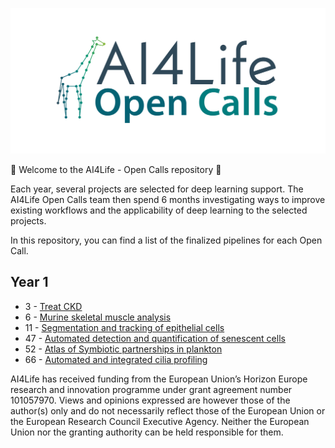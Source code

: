 <p align="center">
  <a href="https://ai4life.eurobioimaging.eu/open-calls/">
    <img src="https://github.com/ai4life-opencalls/.github/blob/main/AI4Life_banner_giraffe_nodes_OC.png?raw=true">
  </a>
</p>

:tada: Welcome to the AI4Life - Open Calls repository :tada:


Each year, several projects are selected for deep learning support. The AI4Life Open Calls team then spend 6 months 
investigating ways to improve existing workflows and the applicability of deep learning to the selected projects.

In this repository, you can find a list of the finalized pipelines for each Open Call.

## Year 1

- 3 - [Treat CKD](https://github.com/ai4life-opencalls/oc_1_project_3)
- 6 - [Murine skeletal muscle analysis](https://github.com/ai4life-opencalls/oc_1_project_6)
- 11 - [Segmentation and tracking of epithelial cells](https://github.com/ai4life-opencalls/oc_1_project_11)
- 47 - [Automated detection and quantification of senescent cells](https://github.com/ai4life-opencalls/oc_1_project_47)
- 52 - [Atlas of Symbiotic partnerships in plankton](https://github.com/ai4life-opencalls/oc_1_project_52)
- 66 - [Automated and integrated cilia profiling](https://github.com/ai4life-opencalls/oc_1_project_66)






AI4Life has received funding from the European Union’s Horizon Europe research and innovation programme under grant agreement number 101057970. Views and opinions expressed are however those of the author(s) only and do not necessarily reflect those of the European Union or the European Research Council Executive Agency. Neither the European Union nor the granting authority can be held responsible for them.

